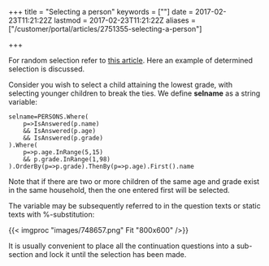 ﻿+++
title = "Selecting a person"
keywords = [""]
date = 2017-02-23T11:21:22Z
lastmod = 2017-02-23T11:21:22Z
aliases = ["/customer/portal/articles/2751355-selecting-a-person"]

+++

For random selection refer to [this
article](http://support.mysurvey.solutions/customer/portal/questions/16695907).
Here an example of determined selection is discussed.  
  
Consider you wish to select a child attaining the lowest grade, with
selecting younger children to break the ties. We define **selname** as a
string variable:

    selname=PERSONS.Where(
        p=>IsAnswered(p.name) 
        && IsAnswered(p.age)
        && IsAnswered(p.grade)
    ).Where(
        p=>p.age.InRange(5,15) 
        && p.grade.InRange(1,98)
    ).OrderBy(p=>p.grade).ThenBy(p=>p.age).First().name

Note that if there are two or more children of the same age and grade
exist in the same household, then the one entered first will be
selected.  
  
The variable may be subsequently referred to in the question texts or
static texts with %-substitution:  
  
{{< imgproc "images/748657.png" Fit "800x600" />}}  
  
​It is usually convenient to place all the continuation questions into a
sub-section and lock it until the selection has been made.
